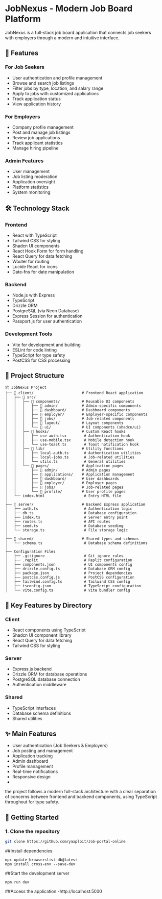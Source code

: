 # JobNexus - Modern Job Board Platform

JobNexus is a full-stack job board application that connects job seekers with employers through a modern and intuitive interface.

## 🚀 Features

### For Job Seekers
- User authentication and profile management
- Browse and search job listings
- Filter jobs by type, location, and salary range
- Apply to jobs with customized applications
- Track application status
- View application history

### For Employers
- Company profile management
- Post and manage job listings
- Review job applications
- Track applicant statistics
- Manage hiring pipeline

### Admin Features
- User management
- Job listing moderation
- Application oversight
- Platform statistics
- System monitoring

## 🛠 Technology Stack

### Frontend
- React with TypeScript
- Tailwind CSS for styling
- Shadcn UI components
- React Hook Form for form handling
- React Query for data fetching
- Wouter for routing
- Lucide React for icons
- Date-fns for date manipulation

### Backend
- Node.js with Express
- TypeScript
- Drizzle ORM
- PostgreSQL (via Neon Database)
- Express Session for authentication
- Passport.js for user authentication

### Development Tools
- Vite for development and building
- ESLint for code linting
- TypeScript for type safety
- PostCSS for CSS processing

## 📁 Project Structure
```
📦 JobNexus Project
├── 📂 client/                      # Frontend React application
│   ├── 📂 src/
│   │   ├── 📂 components/          # Reusable UI components
│   │   │   ├── 📂 admin/           # Admin-specific components
│   │   │   ├── 📂 dashboard/       # Dashboard components
│   │   │   ├── 📂 employer/        # Employer-specific components
│   │   │   ├── 📂 jobs/            # Job-related components
│   │   │   ├── 📂 layout/          # Layout components
│   │   │   └── 📂 ui/              # UI components (shadcn/ui)
│   │   ├── 📂 hooks/               # Custom React hooks
│   │   │   ├── use-auth.tsx        # Authentication hook
│   │   │   ├── use-mobile.tsx      # Mobile detection hook
│   │   │   └── use-toast.ts        # Toast notification hook
│   │   ├── 📂 lib/                 # Utility functions
│   │   │   ├── local-auth.ts       # Authentication utilities
│   │   │   ├── local-jobs.ts       # Job-related utilities
│   │   │   └── utils.ts            # General utilities
│   │   └── 📂 pages/               # Application pages
│   │       ├── 📂 admin/           # Admin pages
│   │       ├── 📂 applications/    # Application management
│   │       ├── 📂 dashboard/       # User dashboards
│   │       ├── 📂 employer/        # Employer pages
│   │       ├── 📂 jobs/            # Job-related pages
│   │       └── 📂 profile/         # User profile pages
│   └── index.html                  # Entry HTML file
│
├── 📂 server/                      # Backend Express application
│   ├── auth.ts                     # Authentication logic
│   ├── db.ts                       # Database configuration
│   ├── index.ts                    # Server entry point
│   ├── routes.ts                   # API routes
│   ├── seed.ts                     # Database seeding
│   └── storage.ts                  # File storage logic
│
├── 📂 shared/                      # Shared types and schemas
│   └── schema.ts                   # Database schema definitions
│
├── Configuration Files
│   ├── .gitignore                  # Git ignore rules
│   ├── .replit                     # Replit configuration
│   ├── components.json             # UI components config
│   ├── drizzle.config.ts           # Database ORM config
│   ├── package.json                # Project dependencies
│   ├── postcss.config.js           # PostCSS configuration
│   ├── tailwind.config.ts          # Tailwind CSS config
│   ├── tsconfig.json               # TypeScript configuration
│   └── vite.config.ts              # Vite bundler config
```




## 🧩 Key Features by Directory

### Client
- React components using TypeScript
- Shadcn UI component library
- React Query for data fetching
- Tailwind CSS for styling

### Server
- Express.js backend
- Drizzle ORM for database operations
- PostgreSQL database connection
- Authentication middleware

### Shared
- TypeScript interfaces
- Database schema definitions
- Shared utilities

## ✨ Main Features

- User authentication (Job Seekers & Employers)
- Job posting and management
- Application tracking
- Admin dashboard
- Profile management
- Real-time notifications
- Responsive design
- 

the project follows a modern full-stack architecture with a clear separation of concerns between frontend and backend components, using TypeScript throughout for type safety.

## 🚦 Getting Started

### 1. Clone the repository

```bash
git clone https://github.com/yaxploit/Job-portal-online
```
##Install dependencies
 ```npm install
 npx update-browserslist-db@latest
 npm install cross-env --save-dev
```
##Start the development server
 ```
 npm run dev
```
##Access the application
-http://localhost:5000


